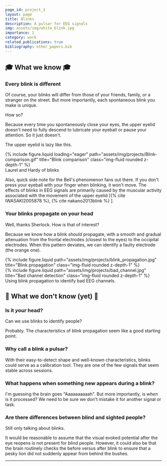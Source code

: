 ```yaml
---
page_id: project_1
layout: page
title: Blinks
description: A pulsar for EEG signals
img: assets/img/white_blink.jpg
importance: 1
category: work
related_publications: true
bibliography: other_papers.bib
---
```


## 🎓 What we know 🎓

### Every blink is different

Of course, your blinks will differ from those of your friends, family, or a stranger on the street. But more importantly, each spontaneous blink you make is unique.

How so?

Because every time you spontaneously close your eyes, the upper eyelid doesn't need to fully descend to lubricate your eyeball or pause your attention. So it just doesn't. 

The upper eyelid is lazy like this.

<div class="row">
    <div class="col-sm mt-3 mt-md-0">
        {% include figure.liquid loading="eager" path="assets/img/projects/Blink-comparison.gif" title="Blink comparison" class="img-fluid rounded z-depth-1" %}
    </div>
</div>
<div class="caption">
    Laurel and Hardy of blinks
</div>

Also, quick side note for the Bell's phenomenon fans out there. If you don't press your eyeball with your finger when blinking, it won't move. The effects of blinks in EEG signals are primarily caused by the muscular activity associated with the movement of the upper eyelid [{% cite IWASAKI2005878 %}, {% cite nakano2013blink %} ].

### Your blinks propagate on your head

Well, thanks Sherlock. How is that of interest?

Because we know how a blink _should_  propagate, with a smooth and gradual attenuation from the frontal electrodes (closest to the eyes) to the occipital electrodes. When this pattern deviates, we can identify a faulty electrode (the orange one). 


<div class="row justify-content-sm-center">
    <div class="col-sm mt-3 mt-md-0">
        {% include figure.liquid path="assets/img/projects/blink_propagation.jpg" title="Blink propagation" class="img-fluid rounded z-depth-1" %}
    </div>
    <div class="col-sm mt-3 mt-md-0">
        {% include figure.liquid path="assets/img/projects/bad_channel.jpg" title="Bad channel detection" class="img-fluid rounded z-depth-1" %}
    </div>
</div>
<div class="caption">
    Using blink propagation to identify bad EEG channels.
</div>



## 🤔 What we don't know (yet) 🤔

### Is it _your_ head?

Can we use blinks to identify people? 

Probably. The characteristics of blink propagation seem like a good starting point.


### Why call a blink a pulsar?

With their easy-to-detect shape and well-known characteristics, blinks could serve as a calibration tool. They are one of the few signals that seem stable across sessions.


### What happens when something new appears during a blink?

I'm guessing the brain goes "Aaaaaaaaaah". But more importantly, is _when_ is it processed? We need to be sure we don't mistake it for another signal or task.


### Are there differences between blind and sighted people?

Still only talking about blinks. 

It would be reasonable to assume that the visual evoked potential after the eye reopens is not present for blind people. However, it could also be that the brain routinely checks the before versus after blink to ensure that a pesky lion did not suddenly appear from behind the bushes. 



---

